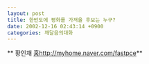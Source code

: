 ```yaml
---
layout: post
title: 한반도에 평화를 가져올 후보는 누구?
date: 2002-12-16 02:43:14 +0900
categories: 깨달음의대화
---
```


** 황인채 <a href="http://myhome.naver.com/fastpace" target="_blank">홈http://myhome.naver.com/fastpce</a>**